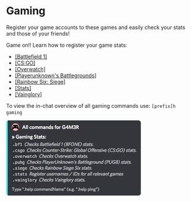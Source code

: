 # Gaming

Register your game accounts to these games and easily check your stats and those of your friends!

Game on!! Learn how to register your game stats:

* [\[Battlefield 1\]](https://github.com/pedall/g4m3r-wiki/tree/e02c9f1e99118cbc5606efe0a929aec2ad537940/commands/gaming/bf1.md)
* [\[CS:GO\]](csgo.md)
* [\[Overwatch\]](overwatch.md)
* [\[Playerunknown's Battlegrounds\]](pubg.md)
* [\[Rainbow Six: Siege\]](https://github.com/pedall/g4m3r-wiki/tree/e02c9f1e99118cbc5606efe0a929aec2ad537940/commands/gaming/siege.md)
* [\[Stats\]](stats.md)
* [\[Vainglory\]](https://github.com/pedall/g4m3r-wiki/tree/e02c9f1e99118cbc5606efe0a929aec2ad537940/commands/gaming/vainglory.md)

To view the in-chat overview of all gaming commands use: `[prefix]h gaming`

![](../../.gitbook/assets/gamingcategory.png)


